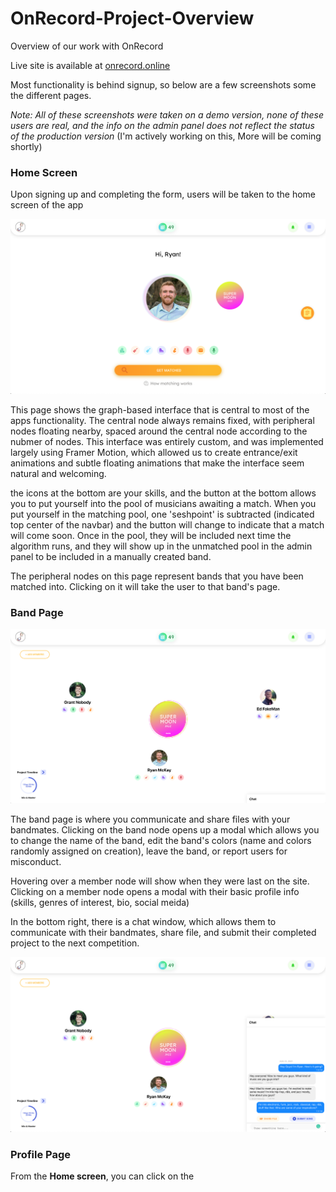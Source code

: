 # OnRecord-Project-Overview
Overview of our work with OnRecord

Live site is available at [onrecord.online](https://onrecord.online/)

Most functionality is behind signup, so below are a few screenshots some the different pages.

*Note: All of these screenshots were taken on a demo version, none of these users are real, and the info on the admin panel does not reflect the status of the production version*
(I'm actively working on this, More will be coming shortly)

### Home Screen
Upon signing up and completing the form, users will be taken to the home screen of the app

![App Home](App_Home.png)

This page shows the graph-based interface that is central to most of the apps functionality. 
The central node always remains fixed, with peripheral nodes floating nearby, spaced around the central node according to the nubmer of nodes. 
This interface was entirely custom, and was implemented largely using Framer Motion, which allowed us to create entrance/exit animations and subtle
floating animations that make the interface seem natural and welcoming. 

the icons at the bottom are your skills, and the button at the bottom allows you to put yourself into the pool of musicians awaiting a match. When you 
put yourself in the matching pool, one 'seshpoint' is subtracted (indicated top center of the navbar) and the button will change to indicate that a 
match will come soon. Once in the pool, they will be included next time the algorithm runs, and they will show up in the unmatched pool in the admin panel 
to be included in a manually created band.

The peripheral nodes on this page represent bands that you have been matched into. Clicking on it will take the user to that band's page.

### Band Page

![Band Page](Band_Page.png)

The band page is where you communicate and share files with your bandmates. Clicking on the band node opens up a modal which allows you to change the name of the band, edit the band's colors (name and colors randomly assigned on creation), leave the band, or report users for misconduct.

Hovering over a member node will show when they were last on the site. Clicking on a member node opens a modal with their basic profile info (skills, genres of interest, bio, social meida)

In the bottom right, there is a chat window, which allows them to communicate with their bandmates, share file, and submit their completed project to the next competition.

![Band Chat](Band_Page_w_Chat.png)


### Profile Page
From the **Home screen**, you can click on the 
